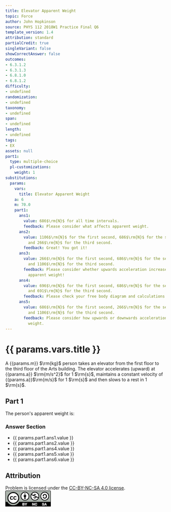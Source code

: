 ```yaml
---
title: Elevator Apparent Weight
topic: Force
author: John Hopkinson
source: PHYS 112 2018W1 Practice Final Q6
template_version: 1.4
attribution: standard
partialCredit: true
singleVariant: false
showCorrectAnswer: false
outcomes:
- 6.3.1.2
- 6.3.1.3
- 6.8.1.0
- 6.8.1.2
difficulty:
- undefined
randomization:
- undefined
taxonomy:
- undefined
span:
- undefined
length:
- undefined
tags:
- EX
assets: null
part1:
  type: multiple-choice
  pl-customizations:
    weight: 1
substitutions:
  params:
    vars:
      title: Elevator Apparent Weight
    a: 6
    m: 70.0
    part1:
      ans1:
        value: 686$\rm{N}$ for all time intervals.
        feedback: Please consider what affects apparent weight.
      ans2:
        value: 1106$\rm{N}$ for the first second, 686$\rm{N}$ for the second second,
          and 266$\rm{N}$ for the third second.
        feedback: Great! You got it!
      ans3:
        value: 266$\rm{N}$ for the first second, 686$\rm{N}$ for the second second,
          and 1106$\rm{N}$ for the third second.
        feedback: Please consider whether upwards acceleration increases or decreases
          apparent weight!
      ans4:
        value: 696$\rm{N}$ for the first second, 686$\rm{N}$ for the second second,
          and 691$\rm{N}$ for the third second.
        feedback: Please check your free body diagram and calculations!
      ans5:
        value: 686$\rm{N}$ for the first second, 266$\rm{N}$ for the second second,
          and 1106$\rm{N}$ for the third second.
        feedback: Please consider how upwards or downwards acceleration affects apparent
          weight.
---
```

# {{ params.vars.title }}
A {{params.m}} $\rm{kg}$ person takes an elevator from the first floor to the third floor of the Arts building. The elevator accelerates (upward) at {{params.a}} $\rm{m/s^2}$ for 1 $\rm{s}$, maintains a constant velocity of {{params.a}}$\rm{m/s}$ for 1 $\rm{s}$ and then slows to a rest in 1 $\rm{s}$.

## Part 1

The person's apparent weight is:

### Answer Section

- {{ params.part1.ans1.value }}
- {{ params.part1.ans2.value }}
- {{ params.part1.ans4.value }}
- {{ params.part1.ans5.value }}
- {{ params.part1.ans6.value }}

## Attribution

Problem is licensed under the [CC-BY-NC-SA 4.0 license](https://creativecommons.org/licenses/by-nc-sa/4.0/).<br> ![The Creative Commons 4.0 license requiring attribution-BY, non-commercial-NC, and share-alike-SA license.](https://raw.githubusercontent.com/firasm/bits/master/by-nc-sa.png)